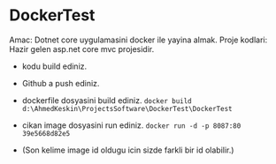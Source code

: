 # DockerTest
Amac: Dotnet core uygulamasini docker ile yayina almak.
Proje kodlari: Hazir gelen asp.net core mvc projesidir.
- kodu build ediniz.

- Github a push ediniz.

- dockerfile dosyasini build ediniz. ``` docker build d:\AhmedKeskin\ProjectsSoftware\DockerTest\DockerTest ```

- cikan image dosyasini run ediniz.  ```docker run -d -p 8087:80  39e5668d82e5 ```
- (Son kelime image id oldugu icin sizde farkli bir id olabilir.)

